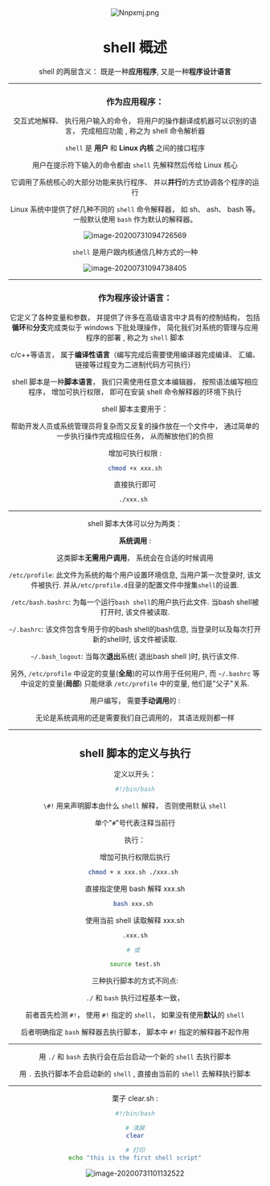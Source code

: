 

<center>
<img src="https://s1.ax1x.com/2020/06/18/Nnpxmj.png" alt="Nnpxmj.png" title="Nnpxmj.png" />

# shell 概述



shell 的两层含义： 既是一种**应用程序**, 又是一种**程序设计语言**  



--------------------------------

### 作为应用程序：

交互式地解释、 执行用户输入的命令， 将用户的操作翻译成机器可以识别的语言， 完成相应功能  , 称之为 shell 命令解析器  



`shell` 是 **用户** 和 **Linux 内核** 之间的接口程序

用户在提示符下输入的命令都由 `shell` 先解释然后传给 Linux 核心

它调用了系统核心的大部分功能来执行程序、 并以**并行**的方式协调各个程序的运行

Linux 系统中提供了好几种不同的 `shell` 命令解释器， 如 sh、 ash、 bash 等。 一般默认使用 `bash` 作为默认的解释器。 



![image-20200731094726569](https://gitee.com/cpu_code/picture_bed/raw/master//20200731094726.png)



`shell` 是用户跟内核通信几种方式的一种  



![image-20200731094738405](https://gitee.com/cpu_code/picture_bed/raw/master//20200731094738.png)



---------------------------------

### 作为程序设计语言：  

它定义了各种变量和参数， 并提供了许多在高级语言中才具有的控制结构， 包括**循环**和**分支**完成类似于 windows 下批处理操作， 简化我们对系统的管理与应用程序的部署   , 称之为 `shell` 脚本  



 c/c++等语言， 属于**编译性语言**（编写完成后需要使用编译器完成编译、 汇编、 链接等过程变为二进制代码方可执行）

shell 脚本是一种**脚本语言**， 我们只需使用任意文本编辑器， 按照语法编写相应程序， 增加可执行权限， 即可在安装 shell 命令解释器的环境下执行

shell 脚本主要用于：

帮助开发人员或系统管理员将复杂而又反复的操作放在一个文件中， 通过简单的一步执行操作完成相应任务， 从而解放他们的负担  



增加可执行权限 :

```bash
chmod +x xxx.sh
```

直接执行即可  

```bash
./xxx.sh 
```



-------------------------------

shell 脚本大体可以分为两类：  



**系统调用** : 

这类脚本**无需用户调用**， 系统会在合适的时候调用



`/etc/profile`:  此文件为系统的每个用户设置环境信息,  当用户第一次登录时, 该文件被执行. 并从`/etc/profile.d`目录的配置文件中搜集`shell`的设置.  



`/etc/bash.bashrc`:  为每一个运行`bash shell`的用户执行此文件.  当bash shell被打开时,  该文件被读取.



`~/.bashrc`:  该文件包含专用于你的bash shell的bash信息,  当登录时以及每次打开新的shell时,  该文件被读取.    



`~/.bash_logout`:  当每次**退出**系统( 退出bash shell )时,  执行该文件.



另外, `/etc/profile` 中设定的变量(**全局**)的可以作用于任何用户,  而 `~/.bashrc` 等中设定的变量(**局部**) 只能继承 `/etc/profile` 中的变量,  他们是"父子"关系.       





用户编写， 需要**手动调用**的   : 



无论是系统调用的还是需要我们自己调用的， 其语法规则都一样  



--------------------------------

## shell 脚本的定义与执行  



定义以开头： 

```bash
#!/bin/bash
```



`\#!` 用来声明脚本由什么 `shell` 解释， 否则使用默认 `shell`  



单个"`#`"号代表注释当前行



执行：



增加可执行权限后执行

```bash
chmod + x xxx.sh ./xxx.sh 
```



直接指定使用 bash 解释 xxx.sh

```bash
bash xxx.sh 
```



使用当前 shell 读取解释 xxx.sh  

```bash
.xxx.sh

# 或 

source test.sh
```





三种执行脚本的方式不同点:

`./` 和 `bash` 执行过程基本一致， 

前者首先检测 `#!`， 使用 `#!` 指定的 `shell`， 如果没有使用**默认**的 `shell`

后者明确指定 `bash` 解释器去执行脚本， 脚本中 `#!` 指定的解释器不起作用



-------



用 `./` 和 `bash` 去执行会在后台启动一个新的 `shell` 去执行脚本

用 `.` 去执行脚本不会启动新的 `shell` ,  直接由当前的 `shell` 去解释执行脚本  



--------------------------------

栗子 clear.sh : 

```bash
#!/bin/bash

# 清屏
clear

# 打印
echo "this is the first shell script"
```



![image-20200731101132522](https://gitee.com/cpu_code/picture_bed/raw/master//20200731101132.png)







